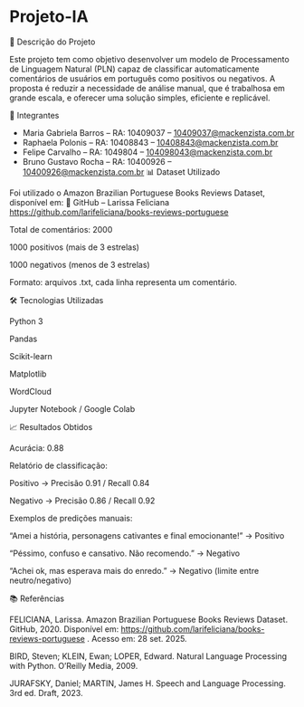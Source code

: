 # Projeto-IA

📌 Descrição do Projeto

Este projeto tem como objetivo desenvolver um modelo de Processamento de Linguagem Natural (PLN) capaz de classificar automaticamente comentários de usuários em português como positivos ou negativos.
A proposta é reduzir a necessidade de análise manual, que é trabalhosa em grande escala, e oferecer uma solução simples, eficiente e replicável.

👥 Integrantes

 - Maria Gabriela Barros – RA: 10409037 – 10409037@mackenzista.com.br
 - Raphaela Polonis – RA: 10408843 – 10408843@mackenzista.com.br
 - Felipe Carvalho – RA: 1049804 – 104098043@mackenzista.com.br
 - Bruno Gustavo Rocha – RA: 10400926 – 10400926@mackenzista.com.br
📊 Dataset Utilizado

Foi utilizado o Amazon Brazilian Portuguese Books Reviews Dataset, disponível em:
🔗 GitHub – Larissa Feliciana https://github.com/larifeliciana/books-reviews-portuguese

Total de comentários: 2000

1000 positivos (mais de 3 estrelas)

1000 negativos (menos de 3 estrelas)

Formato: arquivos .txt, cada linha representa um comentário.

🛠️ Tecnologias Utilizadas

Python 3

Pandas

Scikit-learn

Matplotlib

WordCloud

Jupyter Notebook / Google Colab

📈 Resultados Obtidos

Acurácia: 0.88

Relatório de classificação:

Positivo → Precisão 0.91 / Recall 0.84

Negativo → Precisão 0.86 / Recall 0.92

Exemplos de predições manuais:

“Amei a história, personagens cativantes e final emocionante!” → Positivo

“Péssimo, confuso e cansativo. Não recomendo.” → Negativo

“Achei ok, mas esperava mais do enredo.” → Negativo (limite entre neutro/negativo)

📚 Referências

FELICIANA, Larissa. Amazon Brazilian Portuguese Books Reviews Dataset. GitHub, 2020. Disponível em: https://github.com/larifeliciana/books-reviews-portuguese
. Acesso em: 28 set. 2025.

BIRD, Steven; KLEIN, Ewan; LOPER, Edward. Natural Language Processing with Python. O’Reilly Media, 2009.

JURAFSKY, Daniel; MARTIN, James H. Speech and Language Processing. 3rd ed. Draft, 2023.
